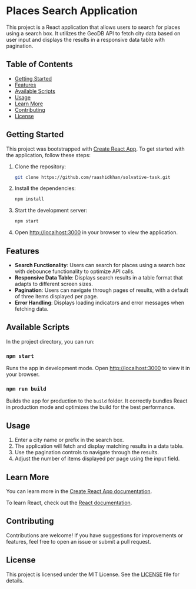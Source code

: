 # Places Search Application

This project is a React application that allows users to search for places using a search box. It utilizes the GeoDB API to fetch city data based on user input and displays the results in a responsive data table with pagination.

## Table of Contents

- [Getting Started](#getting-started)
- [Features](#features)
- [Available Scripts](#available-scripts)
- [Usage](#usage)
- [Learn More](#learn-more)
- [Contributing](#contributing)
- [License](#license)

## Getting Started

This project was bootstrapped with [Create React App](https://github.com/facebook/create-react-app). To get started with the application, follow these steps:

1. Clone the repository:

   ```bash
   git clone https://github.com/raashidkhan/solvative-task.git
   ```

2. Install the dependencies:

   ```bash
   npm install
   ```

3. Start the development server:

   ```bash
   npm start
   ```

4. Open [http://localhost:3000](http://localhost:3000) in your browser to view the application.

## Features

- **Search Functionality**: Users can search for places using a search box with debounce functionality to optimize API calls.
- **Responsive Data Table**: Displays search results in a table format that adapts to different screen sizes.
- **Pagination**: Users can navigate through pages of results, with a default of three items displayed per page.
- **Error Handling**: Displays loading indicators and error messages when fetching data.

## Available Scripts

In the project directory, you can run:

### `npm start`

Runs the app in development mode. Open [http://localhost:3000](http://localhost:3000) to view it in your browser.

### `npm run build`

Builds the app for production to the `build` folder. It correctly bundles React in production mode and optimizes the build for the best performance.

## Usage

1. Enter a city name or prefix in the search box.
2. The application will fetch and display matching results in a data table.
3. Use the pagination controls to navigate through the results.
4. Adjust the number of items displayed per page using the input field.

## Learn More

You can learn more in the [Create React App documentation](https://facebook.github.io/create-react-app/docs/getting-started).

To learn React, check out the [React documentation](https://reactjs.org/).

## Contributing

Contributions are welcome! If you have suggestions for improvements or features, feel free to open an issue or submit a pull request.

## License

This project is licensed under the MIT License. See the [LICENSE](LICENSE) file for details.
